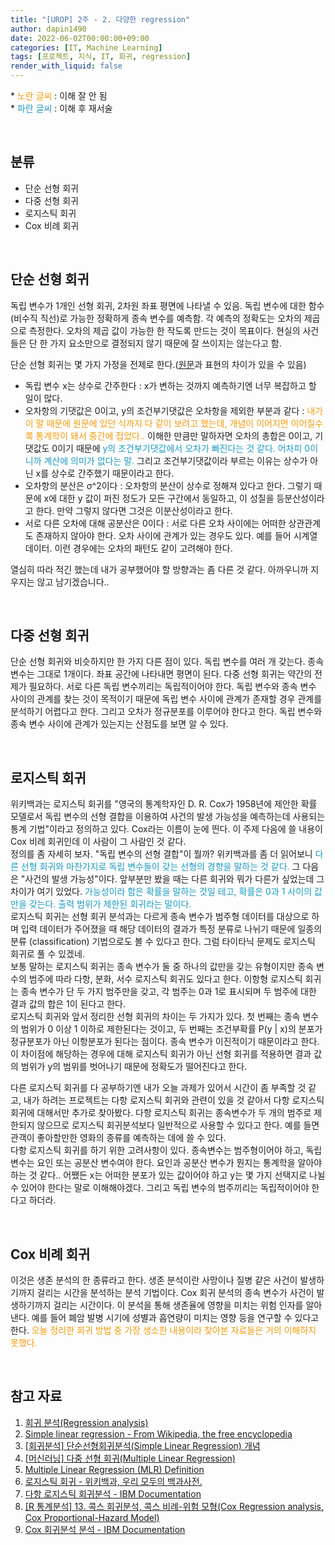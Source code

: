 ```yaml
---
title: "[UROP] 2주 - 2. 다양한 regression"
author: dapin1490
date: 2022-06-02T00:00:00+09:00
categories: [IT, Machine Learning]
tags: [프로젝트, 지식, IT, 회귀, regression]
render_with_liquid: false
---
```


<style>
	.x-understand { color: #f59908; }
	.understand { color: #1a9ac1 }
	.more-study { color: #915ee7 }
    .tab { white-space: pre; }
</style>

&#42; <span class="x-understand">노란 글씨</span> : 이해 잘 안 됨  
&#42; <span class="understand">파란 글씨</span> : 이해 후 재서술  

<br>

## 분류
- 단순 선형 회귀
- 다중 선형 회귀
- 로지스틱 회귀
- Cox 비례 회귀

<br>

## 단순 선형 회귀
독립 변수가 1개인 선형 회귀, 2차원 좌표 평면에 나타낼 수 있음. 독립 변수에 대한 함수(비수직 직선)로 가능한 정확하게 종속 변수를 예측함. 각 예측의 정확도는 오차의 제곱으로 측정한다. 오차의 제곱 값이 가능한 한 작도록 만드는 것이 목표이다. 현실의 사건들은 단 한 가지 요소만으로 결정되지 않기 때문에 잘 쓰이지는 않는다고 함.  
  
단순 선형 회귀는 몇 가지 가정을 전제로 한다.([원문](https://datalabbit.tistory.com/48?category=1121492)과 표현의 차이가 있을 수 있음)  
- 독립 변수 x는 상수로 간주한다 : x가 변하는 것까지 예측하기엔 너무 복잡하고 할 일이 많다.  
- 오차항의 기댓값은 0이고, y의 조건부기댓값은 오차항을 제외한 부분과 같다 : <span class="x-understand">내가 이 말 때문에 원문에 있던 식까지 다 같이 보려고 했는데, 개념이 이어지면 이어질수록 통계학이 돼서 중간에 접었다..</span> 이해한 만큼만 말하자면 오차의 총합은 0이고, 기댓값도 0이기 때문에 <span class="understand">y의 조건부기댓값에서 오차가 빠진다는 것 같다. 어차피 0이니까 계산에 의미가 없다는 말.</span> 그리고 조건부기댓값이라 부르는 이유는 상수가 아닌 x를 상수로 간주했기 때문이라고 한다.  
- 오차항의 분산은 σ^2이다 : 오차항의 분산이 상수로 정해져 있다고 한다. 그렇기 때문에 x에 대한 y 값이 퍼진 정도가 모든 구간에서 동일하고, 이 성질을 등분산성이라고 한다. 만약 그렇지 않다면 그것은 이분산성이라고 한다.  
- 서로 다른 오차에 대해 공분산은 0이다 : 서로 다른 오차 사이에는 어떠한 상관관계도 존재하지 않아야 한다. 오차 사이에 관계가 있는 경우도 있다. 예를 들어 시계열 데이터. 이런 경우에는 오차의 패턴도 같이 고려해야 한다.  
  
열심히 따라 적긴 했는데 내가 공부했어야 할 방향과는 좀 다른 것 같다. 아까우니까 지우지는 않고 남기겠습니다..  

<br>

## 다중 선형 회귀
단순 선형 회귀와 비슷하지만 한 가지 다른 점이 있다. 독립 변수를 여러 개 갖는다. 종속 변수는 그대로 1개이다. 좌표 공간에 나타내면 평면이 된다. 다중 선형 회귀는 약간의 전제가 필요하다. 서로 다른 독립 변수끼리는 독립적이어야 한다. 독립 변수와 종속 변수 사이의 관계를 찾는 것이 목적이기 때문에 독립 변수 사이에 관계가 존재할 경우 관계를 분석하기 어렵다고 한다. 그리고 오차가 정규분포를 이루어야 한다고 한다. 독립 변수와 종속 변수 사이에 관계가 있는지는 산점도를 보면 알 수 있다.  

<br>

## 로지스틱 회귀
위키백과는 로지스틱 회귀를 "영국의 통계학자인 D. R. Cox가 1958년에 제안한 확률 모델로서 독립 변수의 선형 결합을 이용하여 사건의 발생 가능성을 예측하는데 사용되는 통계 기법"이라고 정의하고 있다. Cox라는 이름이 눈에 띈다. 이 주제 다음에 쓸 내용이 Cox 비례 회귀인데 이 사람이 그 사람인 것 같다.  
정의를 좀 자세히 보자. "독립 변수의 선형 결합"이 뭘까? 위키백과를 좀 더 읽어보니 <span class="understand">다른 선형 회귀와 마찬가지로 독립 변수들이 갖는 선형의 경향을 말하는 것 같다.</span> 그 다음은 "사건의 발생 가능성"이다. 앞부분만 봤을 때는 다른 회귀와 뭐가 다른가 싶었는데 그 차이가 여기 있었다. <span class="understand">가능성이라 함은 확률을 말하는 것일 테고, 확률은 0과 1 사이의 값만을 갖는다. 출력 범위가 제한된 회귀라는 말이다.</span>  
로지스틱 회귀는 선형 회귀 분석과는 다르게 종속 변수가 범주형 데이터를 대상으로 하며 입력 데이터가 주어졌을 때 해당 데이터의 결과가 특정 분류로 나뉘기 때문에 일종의 분류 (classification) 기법으로도 볼 수 있다고 한다. 그럼 타이타닉 문제도 로지스틱 회귀로 풀 수 있겠네.  
보통 말하는 로지스틱 회귀는 종속 변수가 둘 중 하나의 값만을 갖는 유형이지만 종속 변수의 범주에 따라 다항, 분화, 서수 로지스틱 회귀도 있다고 한다. 이항형 로지스틱 회귀는 종속 변수가 단 두 가지 범주만을 갖고, 각 범주는 0과 1로 표시되며 두 범주에 대한 결과 값의 합은 1이 된다고 한다.  
로지스틱 회귀와 앞서 정리한 선형 회귀의 차이는 두 가지가 있다. 첫 번째는 종속 변수의 범위가 0 이상 1 이하로 제한된다는 것이고, 두 번째는 조건부확률 P(y | x)의 분포가 정규분포가 아닌 이항분포가 된다는 점이다. 종속 변수가 이진적이기 때문이라고 한다. 이 차이점에 해당하는 경우에 대해 로지스틱 회귀가 아닌 선형 회귀를 적용하면 결과 값의 범위가 y의 범위를 벗어나기 때문에 정확도가 떨어진다고 한다.  
  
다른 로지스틱 회귀를 다 공부하기엔 내가 오늘 과제가 있어서 시간이 좀 부족할 것 같고, 내가 하려는 프로젝트는 다항 로지스틱 회귀와 관련이 있을 것 같아서 다항 로지스틱 회귀에 대해서만 추가로 찾아봤다. 다항 로지스틱 회귀는 종속변수가 두 개의 범주로 제한되지 않으므로 로지스틱 회귀분석보다 일반적으로 사용할 수 있다고 한다. 예를 들면 관객이 좋아할만한 영화의 종류를 예측하는 데에 쓸 수 있다.  
다항 로지스틱 회귀를 하기 위한 고려사항이 있다. 종속변수는 범주형이어야 하고, 독립변수는 요인 또는 공분산 변수여야 한다. 요인과 공분산 변수가 뭔지는 통계학을 알아야 하는 것 같다.. 어쨌든 x는 어떠한 분포가 있는 값이어야 하고 y는 몇 가지 선택지로 나뉠 수 있어야 한다는 말로 이해해야겠다. 그리고 독립 변수의 범주끼리는 독립적이어야 한다고 하더라.  

<br>

## Cox 비례 회귀
이것은 생존 분석의 한 종류라고 한다. 생존 분석이란 사망이나 질병 같은 사건이 발생하기까지 걸리는 시간을 분석하는 분석 기법이다. Cox 회귀 분석의 종속 변수가 사건이 발생하기까지 걸리는 시간이다. 이 분석을 통해 생존율에 영향을 미치는 위험 인자를 알아낸다. 예를 들어 폐암 발병 시기에 성별과 흡연량이 미치는 영향 등을 연구할 수 있다고 한다. <span class="x-understand">오늘 정리한 회귀 방법 중 가장 생소한 내용이라 찾아본 자료들은 거의 이해하지 못했다.</span>

<br>

## 참고 자료
1. [회귀 분석(Regression analysis)](https://bioinformaticsandme.tistory.com/70)
2. [Simple linear regression - From Wikipedia, the free encyclopedia](https://en.wikipedia.org/wiki/Simple_linear_regression)
3. [[회귀분석] 단순선형회귀분석(Simple Linear Regression) 개념](https://datalabbit.tistory.com/48)
4. [[머신러닝] 다중 선형 회귀(Multiple Linear Regression)](https://rebro.kr/187?category=511037)
5. [Multiple Linear Regression (MLR) Definition](https://gocardless.com/en-us/guides/posts/multiple-linear-regression-mlr-definition/)
6. [로지스틱 회귀 - 위키백과, 우리 모두의 백과사전.](https://ko.wikipedia.org/wiki/%EB%A1%9C%EC%A7%80%EC%8A%A4%ED%8B%B1_%ED%9A%8C%EA%B7%80)
7. [다항 로지스틱 회귀분석 - IBM Documentation](https://www.ibm.com/docs/ko/spss-statistics/SaaS?topic=regression-multinomial-logistic)
8. [[R 통계분석] 13. 콕스 회귀분석, 콕스 비례-위험 모형(Cox Regression analysis, Cox Proportional-Hazard Model)](https://blog.naver.com/PostView.nhn?blogId=paperfactor_ceo&logNo=222219314059&parentCategoryNo=&categoryNo=7&viewDate=&isShowPopularPosts=true&from=search)
9. [Cox 회귀분석 분석 - IBM Documentation](https://www.ibm.com/docs/ko/spss-statistics/25.0.0?topic=statistics-cox-regression-analysis)